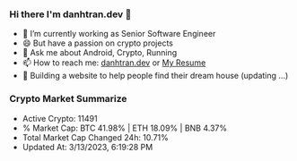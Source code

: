### Hi there I'm danhtran.dev 👋

- 🔭 I’m currently working as Senior Software Engineer
- 😄 But have a passion on crypto projects
- 💬 Ask me about Android, Crypto, Running 
- 📫 How to reach me: <a href="https://danhtran.dev" target="_blank">danhtran.dev</a> or <a href="Dan-Resume.pdf" target="_blank">My Resume</a>
- 🌱 Building a website to help people find their dream house (updating ...)

### Crypto Market Summarize
- Active Crypto: 11491
- % Market Cap: BTC 41.98% | ETH 18.09% | BNB 4.37%
- Total Market Cap Changed 24h: 10.71%
- Updated At: 3/13/2023, 6:19:28 PM
